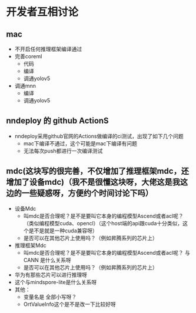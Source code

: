 # 开发者互相讨论

## mac
+ 不开启任何推理框架编译通过
+ 完善coreml
  + 代码
  + 编译
  + 调通yolov5
+ 调通mnn
  + 编译
  + 调通yolov5

## nndeploy 的 github ActionS
+ nndeploy采用github官网的Actions做编译的ci测试，出现了如下几个问题
  + mac下编译不通过，这个可能是mac下编译有问题
  + 无法每次push都进行一次编译测试

## mdc(这块写的很完善，不仅增加了推理框架mdc，还增加了设备mdc)（我不是很懂这块呀，大佬这是我这边的一些疑惑呀，方便约个时间讨论下吗）
+ 设备Mdc
  + 叫mdc是否合理呢？是不是要叫它本身的编程模型Ascend或者acl呢？（类似编程模型cuda、opencl）（这个host端的api跟cuda十分类似，这个是不是就是一种cuda兼容呀）
  + 是否可以在其他芯片上使用吗？（例如昇腾系列的芯片上）
+ 推理框架Mdc
  + 叫mdc是否合理呢？是不是要叫它本身的编程模型Ascend或者acl呢？ 与 CANN 是什么关系呀
  + 是否可以在其他芯片上使用吗？（例如昇腾系列的芯片上）
+ 华为有那些芯片可以进行推理呀
+ 这个与mindspore-lite是什么关系呀
+ 其他：
  + 变量名是 全部小写呀？
  + OrtValueInfo这个是不是改一下比较好呀